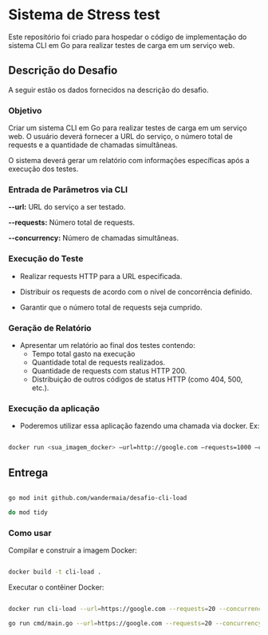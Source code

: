 # Sistema de Stress test

Este repositório foi criado para hospedar o código de implementação do sistema CLI em Go para realizar testes de carga em um serviço web.


## Descrição do Desafio

A seguir estão os dados fornecidos na descrição do desafio.


### Objetivo

Criar um sistema CLI em Go para realizar testes de carga em um serviço web. O usuário deverá fornecer a URL do serviço, o número total de requests e a quantidade de chamadas simultâneas.

O sistema deverá gerar um relatório com informações específicas após a execução dos testes.


### Entrada de Parâmetros via CLI

**--url:** URL do serviço a ser testado.

**--requests:** Número total de requests.

**--concurrency:** Número de chamadas simultâneas.

### Execução do Teste


 - Realizar requests HTTP para a URL especificada.

 - Distribuir os requests de acordo com o nível de concorrência definido.

 - Garantir que o número total de requests seja cumprido.


### Geração de Relatório

- Apresentar um relatório ao final dos testes contendo:
    - Tempo total gasto na execução
    - Quantidade total de requests realizados.
    - Quantidade de requests com status HTTP 200.
    - Distribuição de outros códigos de status HTTP (como 404, 500, etc.).


### Execução da aplicação

- Poderemos utilizar essa aplicação fazendo uma chamada via docker. Ex:

```bash

docker run <sua_imagem_docker> —url=http://google.com —requests=1000 —concurrency=10

```

## Entrega

```bash

go mod init github.com/wandermaia/desafio-cli-load

do mod tidy

```

### Como usar


Compilar e construir a imagem Docker:


```bash

docker build -t cli-load .

```



Executar o contêiner Docker:



```bash

docker run cli-load --url=https://google.com --requests=20 --concurrency=4

go run cmd/main.go --url=https://google.com --requests=20 --concurrency=4

```